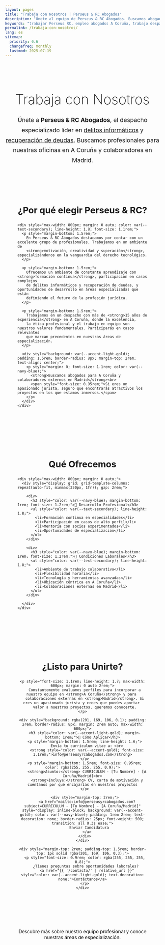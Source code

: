 ```yaml
---
layout: pages
title: "Trabaja con Nosotros | Perseus & RC Abogados"
description: "Únete al equipo de Perseus & RC Abogados. Buscamos abogados en A Coruña y colaboradores en Madrid especializados en delitos informáticos y recuperación de deudas."
keywords: "trabajar Perseus RC, empleo abogados A Coruña, trabajo despacho abogados, colaboradores Madrid, carrera jurídica Galicia, ofertas empleo derecho"
permalink: /trabaja-con-nosotros/
lang: es
sitemap:
  priority: 0.6
  changefreq: monthly
  lastmod: 2025-07-19
---
```


<div class="careers-page" style="padding: 2rem 0;">
  
  <!-- Header Section -->
  <div class="careers-header" style="text-align: center; margin-bottom: 3rem;">
    <h1 style="font-size: 2.8rem; font-weight: 200; color: var(--navy-blue); margin-bottom: 1.5rem;">
      Trabaja con Nosotros
    </h1>
    <p style="font-size: 1.2rem; color: var(--text-secondary); line-height: 1.7; max-width: 700px; margin: 0 auto;">
      Únete a <strong>Perseus & RC Abogados</strong>, el despacho especializado líder en 
      <a href="{{ '/servicios/delitos-informaticos/' | relative_url }}">delitos informáticos</a> 
      y <a href="{{ '/servicios/recuperacion-deudas/' | relative_url }}">recuperación de deudas</a>. 
      Buscamos profesionales para nuestras oficinas en A Coruña y colaboradores en Madrid.
    </p>
  </div>

  <!-- Why Work With Us -->
  <div class="why-work-section" style="background: var(--primary-white); padding: 2.5rem; border-radius: 8px; box-shadow: var(--shadow-light); margin-bottom: 2rem;">
    <h2 style="color: var(--navy-blue); font-size: 1.8rem; margin-bottom: 1.5rem; text-align: center;">¿Por qué elegir Perseus & RC?</h2>
    
    <div style="max-width: 800px; margin: 0 auto; color: var(--text-secondary); line-height: 1.8; font-size: 1.1rem;">
      <p style="margin-bottom: 1.5rem;">
        En Perseus & RC Abogados destacamos por contar con un excelente grupo de profesionales. Trabajamos en un ambiente de 
        <strong>motivación, creatividad y superación</strong>, especializándonos en la vanguardia del derecho tecnológico.
      </p>
      
      <p style="margin-bottom: 1.5rem;">
        Ofrecemos un ambiente de constante aprendizaje con <strong>formación continua</strong>, participación en casos complejos 
        de delitos informáticos y recuperación de deudas, y oportunidades de desarrollo en áreas especializadas que están 
        definiendo el futuro de la profesión jurídica.
      </p>
      
      <p style="margin-bottom: 1.5rem;">
        Trabajamos en un despacho con más de <strong>15 años de experiencia</strong> en A Coruña, donde la excelencia, 
        la ética profesional y el trabajo en equipo son nuestros valores fundamentales. Participarás en casos relevantes 
        que marcan precedentes en nuestras áreas de especialización.
      </p>
      
      <div style="background: var(--accent-light-gold); padding: 1.5rem; border-radius: 8px; margin-top: 2rem; text-align: center;">
        <p style="margin: 0; font-size: 1.1rem; color: var(--navy-blue);">
          <strong>Buscamos abogados para A Coruña y colaboradores externos en Madrid</strong><br>
          <span style="font-size: 0.95rem;">Si eres un apasionado jurista, seguro que encontrarás atractivos los proyectos en los que estamos inmersos.</span>
        </p>
      </div>
    </div>
  </div>

  <!-- What We Offer -->
  <div class="benefits-section" style="background: var(--primary-white); padding: 2.5rem; border-radius: 8px; box-shadow: var(--shadow-light); margin-bottom: 2rem;">
    <h2 style="color: var(--navy-blue); font-size: 1.8rem; margin-bottom: 1.5rem; text-align: center;">Qué Ofrecemos</h2>
    
    <div style="max-width: 800px; margin: 0 auto;">
      <div style="display: grid; grid-template-columns: repeat(auto-fit, minmax(350px, 1fr)); gap: 2rem;">
        
        <div>
          <h3 style="color: var(--navy-blue); margin-bottom: 1rem; font-size: 1.2rem;">💼 Desarrollo Profesional</h3>
          <ul style="color: var(--text-secondary); line-height: 1.8;">
            <li>Formación continua en especialidades</li>
            <li>Participación en casos de alto perfil</li>
            <li>Mentoría con socios experimentados</li>
            <li>Oportunidades de especialización</li>
          </ul>
        </div>

        <div>
          <h3 style="color: var(--navy-blue); margin-bottom: 1rem; font-size: 1.2rem;">🏢 Condiciones Laborales</h3>
          <ul style="color: var(--text-secondary); line-height: 1.8;">
            <li>Ambiente de trabajo colaborativo</li>
            <li>Flexibilidad horaria</li>
            <li>Tecnología y herramientas avanzadas</li>
            <li>Ubicación céntrica en A Coruña</li>
            <li>Colaboraciones externas en Madrid</li>
          </ul>
        </div>
        
      </div>
    </div>
  </div>

  <!-- Application Process -->
  <div class="application-section" style="background: var(--navy-blue); color: var(--primary-white); padding: 2.5rem; border-radius: 8px; text-align: center;">
    <h2 style="color: var(--accent-gold); font-size: 1.8rem; margin-bottom: 1.5rem;">¿Listo para Unirte?</h2>
    
    <p style="font-size: 1.1rem; line-height: 1.7; max-width: 600px; margin: 0 auto 2rem;">
      Constantemente evaluamos perfiles para incorporar a nuestro equipo en <strong>A Coruña</strong> y para 
      colaboraciones externas en <strong>Madrid</strong>. Si eres un apasionado jurista y crees que puedes aportar 
      valor a nuestros proyectos, queremos conocerte.
    </p>

    <div style="background: rgba(201, 169, 106, 0.1); padding: 2rem; border-radius: 8px; margin: 2rem auto; max-width: 600px;">
      <h3 style="color: var(--accent-light-gold); margin-bottom: 1rem;">📧 Cómo Aplicar</h3>
      <p style="margin-bottom: 1.5rem; line-height: 1.6;">
        Envía tu curriculum vitae a: <br>
        <strong style="color: var(--accent-gold); font-size: 1.1rem;">info@perseusyrcabogados.com</strong>
      </p>
      <p style="margin-bottom: 1.5rem; font-size: 0.95rem; color: rgba(255, 255, 255, 0.9);">
        <strong>Asunto:</strong> CURRICULUM - [Tu Nombre] - [A Coruña/Madrid]<br>
        <strong>Incluye:</strong> CV, carta de motivación y cuéntanos por qué encajarías en nuestros proyectos
      </p>
      
      <div style="margin-top: 2rem;">
        <a href="mailto:info@perseusyrcabogados.com?subject=CURRICULUM - [Tu Nombre] - [A Coruña/Madrid]" style="display: inline-block; background: var(--accent-gold); color: var(--navy-blue); padding: 1rem 2rem; text-decoration: none; border-radius: 25px; font-weight: 500; transition: all 0.3s ease;">
          Enviar Candidatura
        </a>
      </div>
    </div>

    <div style="margin-top: 2rem; padding-top: 1.5rem; border-top: 1px solid rgba(201, 169, 106, 0.3);">
      <p style="font-size: 0.9rem; color: rgba(255, 255, 255, 0.8);">
        ¿Tienes preguntas sobre oportunidades laborales? 
        <a href="{{ '/contacto/' | relative_url }}" style="color: var(--accent-light-gold); text-decoration: none;">Contáctanos</a>
      </p>
    </div>
  </div>

  <!-- Call to Action Footer -->
  <div style="text-align: center; margin-top: 2rem; padding: 1.5rem;">
    <p style="color: var(--text-secondary); font-size: 0.95rem;">
      Descubre más sobre nuestro <a href="{{ '/nuestro-equipo/' | relative_url }}" style="color: var(--accent-gold); text-decoration: none; font-weight: 500;">equipo profesional</a> 
      y conoce nuestras <a href="{{ '/servicios/' | relative_url }}" style="color: var(--accent-gold); text-decoration: none; font-weight: 500;">áreas de especialización</a>.
    </p>
  </div>

</div>
